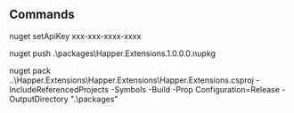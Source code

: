 Commands
------------
nuget setApiKey xxx-xxx-xxxx-xxxx

nuget push .\packages\Happer.Extensions.1.0.0.0.nupkg

nuget pack ..\Happer.Extensions\Happer.Extensions\Happer.Extensions.csproj -IncludeReferencedProjects -Symbols -Build -Prop Configuration=Release -OutputDirectory ".\packages"
